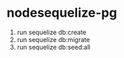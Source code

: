 # nodesequelize-pg

1. run sequelize db:create
2. run sequelize db:migrate
3. run sequelize db:seed:all